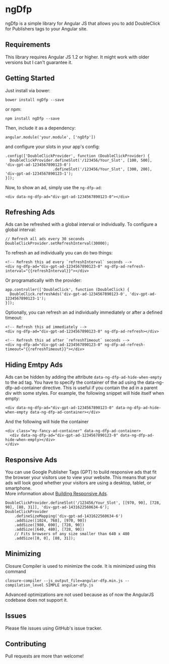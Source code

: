ngDfp
=====

ngDfp is a simple library for Angular JS that allows you to add DoubleClick for Publishers tags to your Angular site.

Requirements
------------

This library requires Angular JS 1.2 or higher. It might work with older versions but I can't guarantee it.

Getting Started
---------------

Just install via bower:

    bower install ngDfp --save

or npm:

    npm install ngDfp --save

Then, include it as a dependency:

    angular.module('your.module', ['ngDfp'])

and configure your slots in your app's config:

    .config(['DoubleClickProvider', function (DoubleClickProvider) {
      DoubleClickProvider.defineSlot('/123456/Your_Slot', [100, 500], 'div-gpt-ad-1234567890123-0')
                         .defineSlot('/123456/Your_Slot', [300, 200], 'div-gpt-ad-1234567890123-1');
    }]);

Now, to show an ad, simply use the `ng-dfp-ad`:

    <div data-ng-dfp-ad="div-gpt-ad-1234567890123-0"></div>

Refreshing Ads
--------------

Ads can be refreshed with a global interval or individually. To configure a global interval:

    // Refresh all ads every 30 seconds
    DoubleClickProvider.setRefreshInterval(30000);

To refresh an ad individually you can do two things:

    <!-- Refresh this ad every `refreshInterval` seconds -->
    <div ng-dfp-ad="div-gpt-ad-1234567890123-0" ng-dfp-ad-refresh-interval="{{refreshInterval}}"></div>
    
Or programatically with the provider:

    app.controller(['DoubleClick', function (DoubleClick) {
      DoubleClick.refreshAds('div-gpt-ad-1234567890123-0', 'div-gpt-ad-1234567890123-1');
    }]);

Optionally, you can refresh an ad individually immediately or after a defined timeout:
```
<!-- Refresh this ad immediately -->
<div ng-dfp-ad="div-gpt-ad-1234567890123-0" ng-dfp-ad-refresh></div>
```
```
<!-- Refresh this ad after `refreshTimeout` seconds -->
<div ng-dfp-ad="div-gpt-ad-1234567890123-0" ng-dfp-ad-refresh-timeout="{{refreshTimeout}}"></div>
```

Hiding Emtpy Ads
----------------

Ads can be hidden by adding the attribute `data-ng-dfp-ad-hide-when-empty` to the ad tag. You have to 
specify the container of the ad using the data-ng-dfp-ad-container directive. This is useful if you contain
the ad in a parent div with some styles. For example, the following snippet will hide itself when empty:

    <div data-ng-dfp-ad="div-gpt-ad-1234567890123-0" data-ng-dfp-ad-hide-when-empty data-ng-dfp-ad-container></div>

And the following will hide the container

    <div class="my-fancy-ad-container" data-ng-dfp-ad-container>
      <div data-ng-dfp-ad="div-gpt-ad-1234567890123-0" data-ng-dfp-ad-hide-when-empty></div>
    </div>

Responsive Ads
----------------
You can use Google Publisher Tags (GPT) to build responsive ads that fit the browser your visitors use to view your website. This means that your ads will look good whether your visitors are using a desktop, tablet, or smartphone.  
More information about [Building Responsive Ads](https://support.google.com/dfp_premium/answer/3423562?hl=en).

```
DoubleClickProvider.defineSlot('/123456/Your_Slot', [[970, 90], [728, 90], [88, 31]], 'div-gpt-ad-1431622560634-6');
DoubleClickProvider
    .defineSizeMapping('div-gpt-ad-1431622560634-6')
    .addSize([1024, 768], [970, 90])
    .addSize([980, 690], [728, 90])
    .addSize([640, 480], [728, 90])
    // Fits browsers of any size smaller than 640 x 480
    .addSize([0, 0], [88, 31]);
```

Minimizing
----------

Closure Compiler is used to minimize the code. It is minimized using this command

    closure-compiler --js_output_file=angular-dfp.min.js --compilation_level SIMPLE angular-dfp.js

Advanced optimizations are not used because as of now the AngularJS codebase does not support it.

Issues
------

Please file issues using GitHub's issue tracker.

Contributing
------------

Pull requests are more than welcome!
